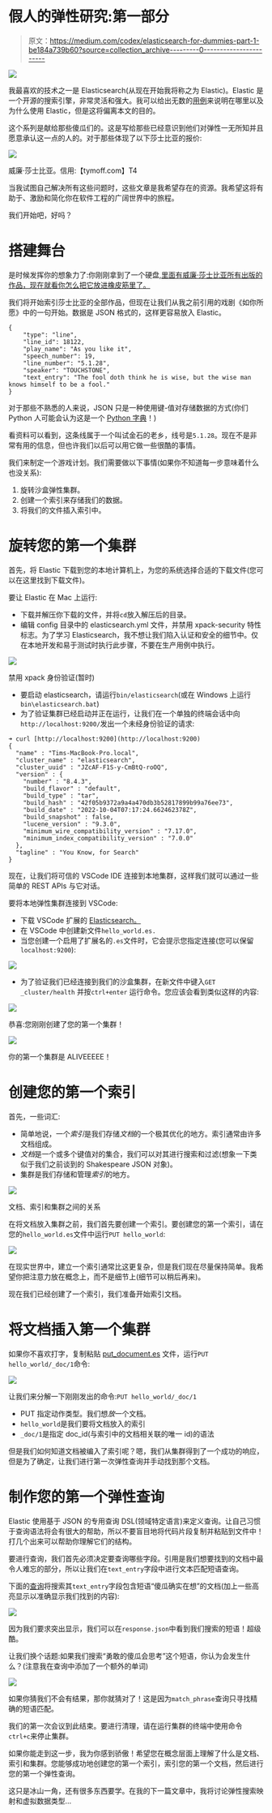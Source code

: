 # 假人的弹性研究:第一部分

> 原文：<https://medium.com/codex/elasticsearch-for-dummies-part-1-be184a739b60?source=collection_archive---------0----------------------->

![](img/e6742fff110b23dc37cc509e520196c7.png)

我最喜欢的技术之一是 Elasticsearch(从现在开始我将称之为 Elastic)。Elastic 是一个开源的搜索引擎，非常灵活和强大。我可以给出无数的[用例](https://www.elastic.co/customers/)来说明在哪里以及为什么使用 Elastic，但是这将偏离本文的目的。

这个系列是献给那些傻瓜们的。这是写给那些已经意识到他们对弹性一无所知并且愿意承认这一点的人的。对于那些体现了以下莎士比亚的报价:

![](img/33aaecb261b3d541bab28f04af0f1f76.png)

威廉·莎士比亚。信用:【tymoff.com】T4

当我试图自己解决所有这些问题时，这些文章是我希望存在的资源。我希望这将有助于、激励和简化你在软件工程的广阔世界中的旅程。

我们开始吧，好吗？

# 搭建舞台

是时候发挥你的想象力了:你刚刚拿到了一个硬盘[,里面有威廉·莎士比亚所有出版的作品，现在就看你怎么把它放进橡皮筋里了。](https://github.com/timothestes/elastic-for-dummies/tree/main/shakespeare_hard_drive)

我们将开始索引莎士比亚的全部作品，但现在让我们从我之前引用的戏剧《如你所愿》中的一句开始。数据是 JSON 格式的，这样更容易放入 Elastic。

```
{
    "type": "line",
    "line_id": 18122,
    "play_name": "As you like it",
    "speech_number": 19,
    "line_number": "5.1.28",
    "speaker": "TOUCHSTONE",
    "text_entry": "The fool doth think he is wise, but the wise man knows himself to be a fool."
}
```

对于那些不熟悉的人来说，JSON 只是一种使用键-值对存储数据的方式(你们 Python 人可能会认为这是一个 [Python 字典](https://realpython.com/lessons/dictionary-python/)！)

看资料可以看到，这条线属于一个叫试金石的老乡，线号是`5.1.28`。现在不是非常有用的信息，但也许我们以后可以用它做一些很酷的事情。

我们来制定一个游戏计划。我们需要做以下事情(如果你不知道每一步意味着什么也没关系):

1.  旋转沙盒弹性集群。
2.  创建一个索引来存储我们的数据。
3.  将我们的文件插入索引中。

# 旋转您的第一个集群

首先，将 Elastic 下载到您的本地计算机上，为您的系统选择合适的下载文件(您可以在这里找到下载文件)。

要让 Elastic 在 Mac 上运行:

*   下载并解压你下载的文件，并将`cd`放入解压后的目录。
*   编辑 config 目录中的 elasticsearch.yml 文件，并禁用 xpack-security 特性标志。为了学习 Elasticsearch，我不想让我们陷入认证和安全的细节中。仅在本地开发和易于测试时执行此步骤，不要在生产用例中执行。

![](img/e18712201d9925774b415d0ef4588dec.png)

禁用 xpack 身份验证(暂时)

*   要启动 elasticsearch，请运行`bin/elasticsearch`(或在 Windows 上运行`bin\elasticsearch.bat`)
*   为了验证集群已经启动并正在运行，让我们在一个单独的终端会话中向`http://localhost:9200/`发出一个未经身份验证的请求:

```
➜ curl [http://localhost:9200](http://localhost:9200)
{
  "name" : "Tims-MacBook-Pro.local",
  "cluster_name" : "elasticsearch",
  "cluster_uuid" : "JZcAF-F1S-y-CmBtQ-roOQ",
  "version" : {
    "number" : "8.4.3",
    "build_flavor" : "default",
    "build_type" : "tar",
    "build_hash" : "42f05b9372a9a4a470db3b52817899b99a76ee73",
    "build_date" : "2022-10-04T07:17:24.662462378Z",
    "build_snapshot" : false,
    "lucene_version" : "9.3.0",
    "minimum_wire_compatibility_version" : "7.17.0",
    "minimum_index_compatibility_version" : "7.0.0"
  },
  "tagline" : "You Know, for Search"
}
```

现在，让我们将可信的 VSCode IDE 连接到本地集群，这样我们就可以通过一些简单的 REST APIs 与它对话。

要将本地弹性集群连接到 VSCode:

*   下载 VSCode 扩展的 [Elasticsearch。](https://marketplace.visualstudio.com/items?itemName=ria.elastic)
*   在 VSCode 中创建新文件`hello_world.es.`
*   当您创建一个启用了扩展名的`.es`文件时，它会提示您指定连接(您可以保留`localhost:9200`):

![](img/bccd14c11251c803dbb5e1a0ce0b5d83.png)

*   为了验证我们已经连接到我们的沙盒集群，在新文件中键入`GET _cluster/health` 并按`ctrl+enter` 运行命令。您应该会看到类似这样的内容:

![](img/49a53178a805233cb4f706ad3f2dab43.png)

恭喜:您刚刚创建了您的第一个集群！

![](img/84734b382a9d1433b22cbae7e45c5922.png)

你的第一个集群是 ALIVEEEEE！

# 创建您的第一个索引

首先，一些词汇:

*   简单地说，一个*索引*是我们存储*文档*的一个极其优化的地方。索引通常由许多文档组成。
*   *文档*是一个或多个键值对的集合，我们可以对其进行搜索和过滤(想象一下类似于我们之前谈到的 Shakespeare JSON 对象)。
*   集群是我们存储和管理*索引*的地方。

![](img/85af715e124e2e7319ed79821836e58b.png)

文档、索引和集群之间的关系

在将文档放入集群之前，我们首先要创建一个索引。要创建您的第一个索引，请在您的`hello_world.es`文件中运行`PUT hello_world`:

![](img/4caaf4c589b32aea6c45bc8b08b21429.png)

在现实世界中，建立一个索引通常比这更复杂，但是我们现在尽量保持简单。我希望你把注意力放在概念上，而不是细节上(细节可以稍后再来)。

现在我们已经创建了一个索引，我们准备开始索引文档。

# 将文档插入第一个集群

如果你不喜欢打字，复制粘贴 [put_document.es](https://github.com/timothestes/elastic-for-dummies/blob/main/part_1/put_document.es) 文件，运行`PUT hello_world/_doc/1`命令:

![](img/ef4d9c8506f5ecdd4c4ceb3d7ca58f9a.png)

让我们来分解一下刚刚发出的命令:`PUT hello_world/_doc/1`

*   PUT 指定动作类型。我们想*放*一个文档。
*   `hello_world`是我们要将文档放入的索引
*   `_doc/1`是指定 doc_id(与索引中的文档相关联的唯一 id)的语法

但是我们如何知道文档被编入了索引呢？嗯，我们从集群得到了一个成功的响应，但是为了确定，让我们进行第一次弹性查询并手动找到那个文档。

# 制作您的第一个弹性查询

Elastic 使用基于 JSON 的专用查询 DSL(领域特定语言)来定义查询。让自己习惯于查询语法将会有很大的帮助，所以不要盲目地将代码片段复制并粘贴到文件中！打几个出来可以帮助你理解它们的结构。

要进行查询，我们首先必须决定要查询哪些字段。引用是我们想要找到的文档中最令人难忘的部分，所以让我们在`text_entry`字段中进行文本匹配短语查询。

下面的[查询](https://github.com/timothestes/elastic-for-dummies/blob/main/part_1/find_document.es)将搜索其`text_entry`字段包含短语“傻瓜确实在想”的文档(加上一些高亮显示以准确显示我们找到的内容):

![](img/fc6d8169301ebd185b477da7dcb31a36.png)

因为我们要求突出显示，我们可以在`response.json`中看到我们搜索的短语！超级酷。

让我们换个话题:如果我们搜索“勇敢的傻瓜会思考”这个短语，你认为会发生什么？(注意我在查询中添加了一个额外的单词)

![](img/cd47cc0efe824796def33eef0adfe707.png)

如果你猜我们不会有结果，那你就猜对了！这是因为`match_phrase`查询只寻找精确的短语匹配。

我们的第一次会议到此结束。要进行清理，请在运行集群的终端中使用命令`ctrl+c`来停止集群。

如果你能走到这一步，我为你感到骄傲！希望您在概念层面上理解了什么是文档、索引和集群。您能够成功地创建您的第一个索引，索引您的第一个文档，然后进行您的第一个弹性查询。

这只是冰山一角，还有很多东西要学。在我的下一篇文章中，我将讨论弹性搜索映射和虚拟数据类型…